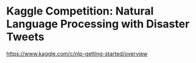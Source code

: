 # Kaggle Competition: Natural Language Processing with Disaster Tweets
https://www.kaggle.com/c/nlp-getting-started/overview

